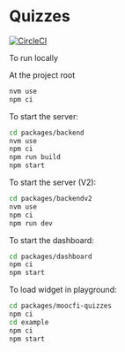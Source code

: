 # Quizzes

[![CircleCI](https://circleci.com/gh/rage/quizzes/tree/master.svg?style=svg)](https://circleci.com/gh/rage/quizzes/tree/master)

To run locally

At the project root

```bash
nvm use
npm ci
```

To start the server:
```bash
cd packages/backend
nvm use
npm ci
npm run build
npm start
```

To start the server (V2):
```bash
cd packages/backendv2
nvm use
npm ci
npm run dev
```

To start the dashboard:

```bash
cd packages/dashboard
npm ci
npm start
```

To load widget in playground:
```bash
cd packages/moocfi-quizzes
npm ci
cd example
npm ci
npm start
```

